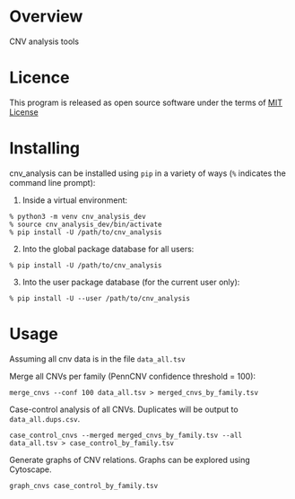 # Overview 

CNV analysis tools

# Licence

This program is released as open source software under the terms of [MIT License](https://raw.githubusercontent.com/cnv_analysis-team/cnv_analysis/master/LICENSE)

# Installing

cnv_analysis can be installed using `pip` in a variety of ways (`%` indicates the command line prompt):

1. Inside a virtual environment: 
```
% python3 -m venv cnv_analysis_dev 
% source cnv_analysis_dev/bin/activate
% pip install -U /path/to/cnv_analysis
```
2. Into the global package database for all users:
```
% pip install -U /path/to/cnv_analysis
```
3. Into the user package database (for the current user only):
```
% pip install -U --user /path/to/cnv_analysis
```

# Usage

Assuming all cnv data is in the file `data_all.tsv`

Merge all CNVs per family (PennCNV confidence threshold = 100):
```
merge_cnvs --conf 100 data_all.tsv > merged_cnvs_by_family.tsv
``` 

Case-control analysis of all CNVs. Duplicates will be output to `data_all.dups.csv`.
```
case_control_cnvs --merged merged_cnvs_by_family.tsv --all data_all.tsv > case_control_by_family.tsv
```

Generate graphs of CNV relations. Graphs can be explored using Cytoscape.
```
graph_cnvs case_control_by_family.tsv 

```
